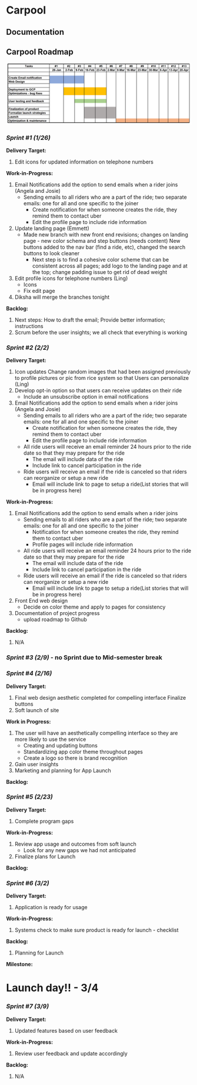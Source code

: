 # Carpool 
## Documentation

## Carpool Roadmap

<img src="Carpool_GANTT_chart.PNG">

### **_Sprint #1 (1/26)_**

**Delivery Target:**
1. Edit icons for updated information on telephone numbers

**Work-in-Progress:**
1. Email Notifications add the option to send emails when a rider joins (Angela and Josie)
   - Sending emails to all riders who are a part of the ride; two separate emails: one for all and one specific to the joiner
     - Create notification for when someone creates the ride, they remind them to contact uber
     - Edit the profile page to include ride information
2. Update landing page (Emmett)
   - Made new branch with new front end revisions; changes on landing page - new color schema and step buttons (needs content) New buttons added to the nav bar (find a ride, etc), changed the search buttons to look cleaner
      - Next step is to find a cohesive color scheme that can be consistent across all pages; add logo to the landing page and at the top; change padding issue to get rid of dead weight
3. Edit profile icons for telephone numbers (Ling)
   - Icons 
   - Fix edit page
4. Diksha will merge the branches tonight

**Backlog:**
1. Next steps: How to draft the email; Provide better information; instructions
2. Scrum before the user insights; we all check that everything is working

### **_Sprint #2 (2/2)_**

**Delivery Target:**
1. Icon updates Change random images that had been assigned previously to profile pictures or pic from rice system so that Users can personalize (Ling)
2. Develop opt-in option so that users can receive updates on their ride
   - Include an unsubscribe option in email notifications
3. Email Notifications add the option to send emails when a rider joins (Angela and Josie)
   - Sending emails to all riders who are a part of the ride; two separate emails: one for all and one specific to the joiner
     - Create notification for when someone creates the ride, they remind them to contact uber
     - Edit the profile page to include ride information
   - All ride users will receive an email reminder 24 hours prior to the ride date so that they may prepare for the ride
     - The email will include data of the ride
     - Include link to cancel participation in the ride
   - Ride users will receive an email if the ride is canceled so that riders can reorganize or setup a new ride
     - Email will include link to page to setup a ride(List stories that will be in progress here)

**Work-in-Progress:**
1. Email Notifications add the option to send emails when a rider joins 
   - Sending emails to all riders who are a part of the ride; two separate emails: one for all and one specific to the joiner
     - Notification for when someone creates the ride, they remind them to contact uber
     - Profile pages will include ride information
   - All ride users will receive an email reminder 24 hours prior to the ride date so that they may prepare for the ride
     - The email will include data of the ride
     - Include link to cancel participation in the ride
   - Ride users will receive an email if the ride is canceled so that riders can reorganize or setup a new ride
     - Email will include link to page to setup a ride(List stories that will be in progress here)
2. Front End web design
   - Decide on color theme and apply to pages for consistency
3. Documentation of project progress
   - upload roadmap to Github
   
**Backlog:**
1. N/A

### **_Sprint #3 (2/9)_** - no Sprint due to Mid-semester break

### **_Sprint #4 (2/16)_**

**Delivery Target:**
1. Final web design aesthetic completed for compelling interface
Finalize buttons
2. Soft launch of site

**Work in Progress:**
1. The user will have an aesthetically compelling interface so they are more likely to use the service
   - Creating and updating buttons
   - Standardizing app color theme throughout pages
   - Create a logo so there is brand recognition
2. Gain user insights
3. Marketing and planning for App Launch
   
**Backlog:**

### **_Sprint #5 (2/23)_**

**Delivery Target:**
1. Complete program gaps

**Work-in-Progress:**
1. Review app usage and outcomes from soft launch
   - Look for any new gaps we had not anticipated
2. Finalize plans for Launch

**Backlog:**

### **_Sprint #6 (3/2)_**

**Delivery Target:**
1. Application is ready for usage

**Work-in-Progress:**
1. Systems check to make sure product is ready for launch - checklist

**Backlog:**
1. Planning for Launch

**Milestone:**
# Launch day!! - 3/4

### **_Sprint #7 (3/9)_**

**Delivery Target:**
1. Updated features based on user feedback

**Work-in-Progress:**
1. Review user feedback and update accordingly

**Backlog:**
1. N/A
